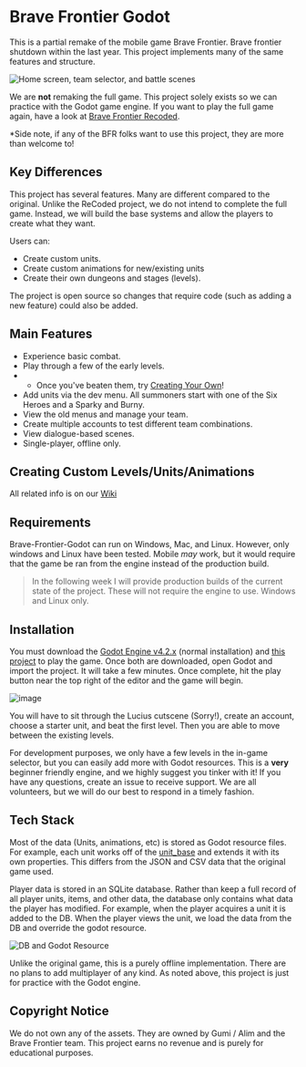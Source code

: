 # Brave Frontier Godot

This is a partial remake of the mobile game Brave Frontier. Brave frontier shutdown within the last year. This project implements many of the same features and structure.

![Home screen, team selector, and battle scenes](https://github.com/aMytho/brave-frontier-godot/assets/58316242/b7d97886-8e13-4c37-a58e-ace2fbb32f8f)

We are **not** remaking the full game. This project solely exists so we can practice with the Godot game engine. If you want to play the full game again, have a look at [Brave Frontier Recoded](https://www.bravefrontierrecoded.online//).

*Side note, if any of the BFR folks want to use this project, they are more than welcome to!

## Key Differences
This project has several features. Many are different compared to the original. Unlike the ReCoded project, we do not intend to complete the full game. Instead, we will build the base systems and allow the players to create what they want.

Users can:
- Create custom units.
- Create custom animations for new/existing units
- Create their own dungeons and stages (levels).

The project is open source so changes that require code (such as adding a new feature) could also be added.

## Main Features

- Experience basic combat.
- Play through a few of the early levels.
- - Once you've beaten them, try [Creating Your Own](https://github.com/aMytho/brave-frontier-godot/wiki/Creating-a-Unit)!
- Add units via the dev menu. All summoners start with one of the Six Heroes and a Sparky and Burny.
- View the old menus and manage your team.
- Create multiple accounts to test different team combinations.
- View dialogue-based scenes.
- Single-player, offline only.

## Creating Custom Levels/Units/Animations

All related info is on our [Wiki](https://github.com/aMytho/brave-frontier-godot/wiki)

## Requirements

Brave-Frontier-Godot can run on Windows, Mac, and Linux. However, only windows and Linux have been tested. Mobile *may* work, but it would require that the game be ran from the engine instead of the production build.

> In the following week I will provide production builds of the current state of the project. These will not require the engine to use. Windows and Linux only.

## Installation

You must download the [Godot Engine v4.2.x](https://godotengine.org/) (normal installation) and [this project](https://github.com/aMytho/brave-frontier-godot/archive/refs/heads/main.zip) to play the game. Once both are downloaded, open Godot and import the project. It will take a few minutes. Once complete, hit the play button near the top right of the editor and the game will begin.

![image](https://github.com/aMytho/brave-frontier-godot/assets/58316242/dc721d08-9b28-419c-9fa7-f0081977e39c)

You will have to sit through the Lucius cutscene (Sorry!), create an account, choose a starter unit, and beat the first level. Then you are able to move between the existing levels. 

For development purposes, we only have a few levels in the in-game selector, but you can easily add more with Godot resources. This is a **very** beginner friendly engine, and we highly suggest you tinker with it! If you have any questions, create an issue to receive support. We are all volunteers, but we will do our best to respond in a timely fashion.

## Tech Stack

Most of the data (Units, animations, etc) is stored as Godot resource files. For example, each unit works off of the [unit_base](https://github.com/aMytho/brave-frontier-godot/blob/main/Units/unit_base.gd) and extends it with its own properties. This differs from the JSON and CSV data that the original game used.

Player data is stored in an SQLite database. Rather than keep a full record of all player units, items, and other data, the database only contains what data the player has modified. For example, when the player acquires a unit it is added to the DB. When the player views the unit, we load the data from the DB and override the godot resource.

![DB and Godot Resource](https://github.com/aMytho/brave-frontier-godot/assets/58316242/39dacee8-5dc4-462b-b888-9dc1dc17227f)


Unlike the original game, this is a purely offline implementation. There are no plans to add multiplayer of any kind. As noted above, this project is just for practice with the Godot engine.

## Copyright Notice

We do not own any of the assets. They are owned by Gumi / Alim and the Brave Frontier team. This project earns no revenue and is purely for educational purposes.

